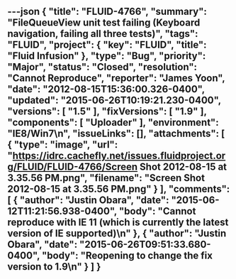 ---json
{
  "title": "FLUID-4766",
  "summary": "FileQueueView unit test failing (Keyboard navigation, failing all three tests)",
  "tags": "FLUID",
  "project": {
    "key": "FLUID",
    "title": "Fluid Infusion"
  },
  "type": "Bug",
  "priority": "Major",
  "status": "Closed",
  "resolution": "Cannot Reproduce",
  "reporter": "James Yoon",
  "date": "2012-08-15T15:36:00.326-0400",
  "updated": "2015-06-26T10:19:21.230-0400",
  "versions": [
    "1.5"
  ],
  "fixVersions": [
    "1.9"
  ],
  "components": [
    "Uploader"
  ],
  "environment": "IE8/Win7\n",
  "issueLinks": [],
  "attachments": [
    {
      "type": "image",
      "url": "https://idrc.cachefly.net/issues.fluidproject.org/FLUID/FLUID-4766/Screen Shot 2012-08-15 at 3.35.56 PM.png",
      "filename": "Screen Shot 2012-08-15 at 3.35.56 PM.png"
    }
  ],
  "comments": [
    {
      "author": "Justin Obara",
      "date": "2015-06-12T11:21:56.938-0400",
      "body": "Cannot reproduce with IE 11 (which is currently the latest version of IE supported)\n"
    },
    {
      "author": "Justin Obara",
      "date": "2015-06-26T09:51:33.680-0400",
      "body": "Reopening to change the fix version to 1.9\n"
    }
  ]
}
---

        